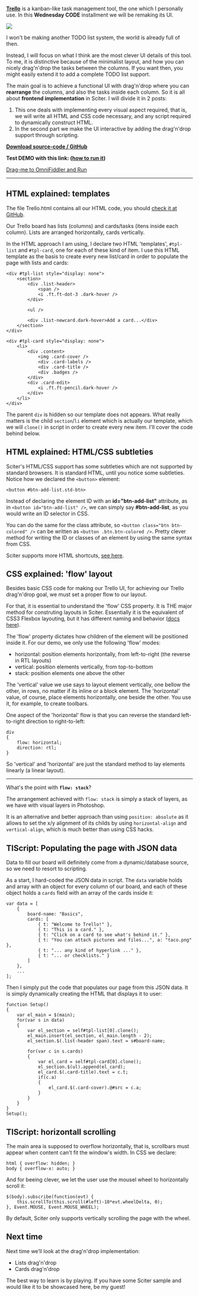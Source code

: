 ﻿**[Trello](http://trello.com/)** is a kanban-like task management tool, the one which I personally use. In this **Wednesday CODE** installment we will be remaking its UI.

![](/Content/BlogCDN/WedCODE2.png)

I won't be making another TODO list system, the world is already full of then.

Instead, I will focus on what I think are the most clever UI details of this tool.
To me, it is distinctive because of the minimalist layout, and how you can nicely drag'n'drop the tasks between the columns.
If you want then, you might easily extend it to add a complete TODO list support.

The main goal is to achieve a functional UI with drag'n'drop where you can **rearrange** the columns, and also the tasks inside each column. So it is all about **frontend implementation** in Sciter. I will divide it in 2 posts:

1. This one deals with implementing every visual aspect required, that is, we will write all HTML and CSS code necessary, and any script required to dynamically construct HTML.
2. In the second part we make the UI interactive by adding the drag'n'drop support through scripting.

**[Download source-code / GitHub](https://github.com/MISoftware/WednesdayCODE/tree/master/Trello)**

**Test DEMO with this link: ([how to run it](/Home/Post/WednesdayCODE-Intro))**

<a href="omnifiddler://url/https://rawcdn.githack.com/MISoftware/WednesdayCODE/master/Trello/Trello.html" class="fiddler-link">Drag-me to OmniFiddler and <i class="icon-play-outline"></i>Run</a>

---

## HTML explained: templates

The file Trello.html contains all our HTML code, you should [check it at GitHub](https://github.com/MISoftware/WednesdayCODE/blob/master/Trello/Trello.html#L224).

Our Trello board has lists (columns) and cards/tasks (itens inside each column). Lists are arranged horizontally, cards vertically.

In the HTML approach I am using, I declare two HTML 'templates', `#tpl-list` and `#tpl-card`, one for each of these kind of item.
I use this HTML template as the basis to create every new list/card in order to populate the page with lists and cards:

```
<div #tpl-list style="display: none">
	<section>
		<div .list-header>
			<span />
			<i .ft.ft-dot-3 .dark-hover />
		</div>

		<ul />

		<div .list-newcard.dark-hover>Add a card...</div>
	</section>
</div>

<div #tpl-card style="display: none">
	<li>
		<div .content>
			<img .card-cover />
			<div .card-labels />
			<div .card-title />
			<div .badges />
		</div>
		<div .card-edit>
			<i .ft.ft-pencil.dark-hover />
		</div>
	</li>
</div>
```

The parent `div` is hidden so our template does not appears.
What really matters is the child `section`/`li` element which is actually our template, which we will `clone()` in script in order to create every new item.
I'll cover the code behind below.

## HTML explained: HTML/CSS subtleties

Sciter's HTML/CSS support has some subtleties which are not supported by standard browsers.
It is standard HTML, until you notice some subtleties. Notice how we declared the `<button>` element:

```
<button #btn-add-list.std-btn>
```

Instead of declaring the element ID with an **id="btn-add-list"** attribute, as in `<button id="btn-add-list" />`, we can simply say **#btn-add-list**, as you would write an ID selector in CSS.

You can do the same for the class attribute, so `<button class="btn btn-colored" />` can be written as `<button .btn.btn-colored />`. Pretty clever method for writing the ID or classes of an element by using the same syntax from CSS.

Sciter supports more HTML shortcuts, [see here](http://sciter.com/sciter-html-parsing-flavour/).

## CSS explained: 'flow' layout

Besides basic CSS code for making our Trello UI, for achieving our Trello drag'n'drop goal, we must set a proper flow to our layout.

For that, it is essential to understand the 'flow' CSS property. It is THE major method for construting layouts in Sciter. Essentially it is the equivalent of CSS3 Flexbox layouting, but it has different naming and behavior ([docs here](http://sciter.com/docs/flex-flow/flex-layout.htm)).

The 'flow' property dictates how children of the element will be positioned inside it. For our demo, we only use the following 'flow' modes:

- horizontal: position elements horizontally, from left-to-right (the reverse in RTL layouts)
- vertical: position elements vertically, from top-to-bottom
- stack: position elements one above the other

The 'vertical' value we use says to layout element vertically, one bellow the other, in rows, no matter if its inline or a block element.
The 'horizontal' value, of course, place elements horizontally, one beside the other. You use it, for example, to create toolbars.

One aspect of the 'horizontal' flow is that you can reverse the standard left-to-right direction to right-to-left:

```
div
{
	flow: horizontal;
	direction: rtl;
}
```
So 'vertical' and 'horizontal' are just the standard method to lay elements linearly (a linear layout).

---

What's the point with **`flow: stack`**?

The arrangement achieved with `flow: stack` is simply a stack of layers, as we have with visual layers in Photoshop.

It is an alternative and better approach than using `position: absolute` as it allows to set the x/y alignment of its childs by using
`horizontal-align` and `vertical-align`, which is much better than using CSS hacks.

## TIScript: Populating the page with JSON data

Data to fill our board will definitely come from a dynamic/database source, so we need to resort to scripting.

As a start, I hard-coded the JSON data in script.
The `data` variable holds and array with an object for every column of our board, and each of these object holds a `cards` field with an array of the cards inside it:

```
var data = [
	{
		board-name: "Basics",
		cards: [
			{ t: "Welcome to Trello!" },
			{ t: "This is a card." },
			{ t: "Click on a card to see what's behind it." },
			{ t: "You can attach pictures and files...", a: "taco.png" },
			{ t: "... any kind of hyperlink ..." },
			{ t: "... or checklists." }
		]
	},
	...
];
```

Then I simply put the code that populates our page from this JSON data.
It is simply dynamically creating the HTML that displays it to user:

```
function Setup()
{
	var el_main = $(main);
	for(var s in data)
	{
		var el_section = self#tpl-list[0].clone();
		el_main.insert(el_section, el_main.length - 2);
		el_section.$(.list-header span).text = s#board-name;

		for(var c in s.cards)
		{
			var el_card = self#tpl-card[0].clone();
			el_section.$(ul).append(el_card);
			el_card.$(.card-title).text = c.t;
			if(c.a)
			{
				el_card.$(.card-cover).@#src = c.a;
			}
		}
	}
}
Setup();
```


## TIScript: horizontall scrolling

The main area is supposed to overflow horizontally, that is, scrollbars must appear when content can't fit the window's width. In CSS we declare:
```
html { overflow: hidden; }
body { overflow-x: auto; }
```

And for beeing clever, we let the user use the mousel wheel to horizontally scroll it:
```
$(body).subscribe(function(evt) {
	this.scrollTo(this.scroll(#left)-10*evt.wheelDelta, 0);
}, Event.MOUSE, Event.MOUSE_WHEEL);
```
By default, Sciter only supports vertically scrolling the page with the wheel.


## Next time

Next time we’ll look at the drag'n'drop implementation:

- Lists drag'n'drop
- Cards drag'n'drop

The best way to learn is by playing. If you have some Sciter sample and would like it to be showcased here, be my guest!